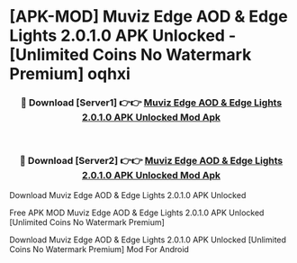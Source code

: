 # [APK-MOD] Muviz Edge  AOD & Edge Lights 2.0.1.0 APK Unlocked - [Unlimited Coins No Watermark Premium] oqhxi



<div align="center">
<h3>🔴 Download [Server1] 👉👉 <a href="https://momento.my/?title=Muviz_Edge__AOD_&_Edge_Lights_2.0.1.0_APK_Unlocked">Muviz Edge  AOD & Edge Lights 2.0.1.0 APK Unlocked Mod Apk</a></h3><br>

<h3>🔴 Download [Server2] 👉👉 <a href="https://momento.my/?title=Muviz_Edge__AOD_&_Edge_Lights_2.0.1.0_APK_Unlocked">Muviz Edge  AOD & Edge Lights 2.0.1.0 APK Unlocked Mod Apk</a></h3>
</div>



Download Muviz Edge  AOD & Edge Lights 2.0.1.0 APK Unlocked 

Free APK MOD Muviz Edge  AOD & Edge Lights 2.0.1.0 APK Unlocked [Unlimited Coins No Watermark Premium]

Download Muviz Edge  AOD & Edge Lights 2.0.1.0 APK Unlocked [Unlimited Coins No Watermark Premium] Mod For Android
